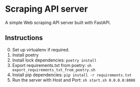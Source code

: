 # Scraping API server

A simple Web scraping API server built with FastAPI.

## Instructions

0. Set up virtualenv if required.
1. Install poetry
2. Install lock dependencies: `poetry install`
3. Export requirements.txt from poetry: `sh export_requirements_txt_from_poetry.sh`
4. Install pip dependencies: `pip install -r requirements.txt`
5. Run the server with Host and Port: `sh start.sh 0.0.0.0:8080`
